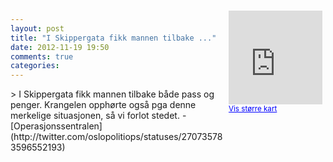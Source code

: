 ```yaml
---
layout: post
title: "I Skippergata fikk mannen tilbake ..."
date: 2012-11-19 19:50
comments: true
categories: 
---
```

<div style="float:right; margin:5px; position:relative;top:-130px;"><iframe width="150" height="150" frameborder="0" scrolling="no" marginheight="0" marginwidth="0" src="http://maps.google.com/maps?q=Skippergata%0A,+Oslo&hl=no&t=m&z=14&output=embed&iwloc=&"></iframe><br/><small><a href="http://maps.google.com/maps?q=Skippergata%0A,+Oslo&hl=no&t=m&z=14&source=embed&iwloc=A" style="color:#0000FF;text-align:left" target="_new">Vis st&oslash;rre kart</a></small></div>
> I Skippergata fikk mannen tilbake både pass og penger. Krangelen opphørte også pga denne merkelige situasjonen, så vi forlot stedet. 
- [Operasjonssentralen](http://twitter.com/oslopolitiops/statuses/270735783596552193)
